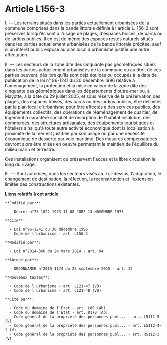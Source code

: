 # Article L156-3

I. ― Les terrains situés dans les parties actuellement urbanisées de la commune comprises dans la bande littorale définie à
l'article L. 156-2 sont préservés lorsqu'ils sont à l'usage de plages, d'espaces boisés, de parcs ou de jardins publics. Il
en est de même des espaces restés naturels situés dans les parties actuellement urbanisées de la bande littorale précitée,
sauf si un intérêt public exposé au plan local d'urbanisme justifie une autre affectation. 

II. ― Les secteurs de la zone dite des cinquante pas géométriques situés dans les parties actuellement urbanisées de la
commune ou au droit de ces parties peuvent, dès lors qu'ils sont déjà équipés ou occupés à la date de publication de la loi
n° 96-1241 du 30 décembre 1996 relative à l'aménagement, la protection et la mise en valeur de la zone dite des cinquante pas
géométriques dans les départements d'outre-mer ou, à Mayotte, à la date du 29 juillet 2005, et sous réserve de la
préservation des plages, des espaces boisés, des parcs ou des jardins publics, être délimités par le plan local d'urbanisme
pour être affectés à des services publics, des équipements collectifs, des opérations de réaménagement de quartier, de
logement à caractère social et de résorption de l'habitat insalubre, des commerces, des structures artisanales, des
équipements touristiques et hôteliers ainsi qu'à toute autre activité économique dont la localisation à proximité de la mer
est justifiée par son usage ou par une nécessité économique de desserte par voie maritime. Des mesures compensatoires devront
alors être mises en oeuvre permettant le maintien de l'équilibre du milieu marin et terrestre. 

Ces installations organisent ou préservent l'accès et la libre circulation le long du rivage. 

III. ― Sont autorisés, dans les secteurs visés au II ci-dessus, l'adaptation, le changement de destination, la réfection, la
reconstruction et l'extension limitée des constructions existantes.

**Liens relatifs à cet article**

	**Codifié par**:

	  - Décret n°73-1022 1973-11-08 JORF 13 NOVEMBRE 1973

	**Cite**:

	  - Loi n°96-1241 du 30 décembre 1996
	  - Code de l'urbanisme - art. L156-2

	**Modifié par**:

	  - Loi n°2014-366 du 24 mars 2014 - art. 94

	**Abrogé par**:

	  - ORDONNANCE n°2015-1174 du 23 septembre 2015 - art. 12

	**Nouveaux textes**:

	  - Code de l'urbanisme - art. L121-47 (VD)
	  - Code de l'urbanisme - art. L121-48 (VD)

	**Cité par**:

	  - Code du domaine de l'Etat - art. L89 (Ab)
	  - Code du domaine de l'Etat - art. R170 (Ab)
	  - Code général de la propriété des personnes publ... - art. L5111-5 (V)
	  - Code général de la propriété des personnes publ... - art. L5112-4-1 (V)
	  - Code général de la propriété des personnes publ... - art. R5112-3 (V)
